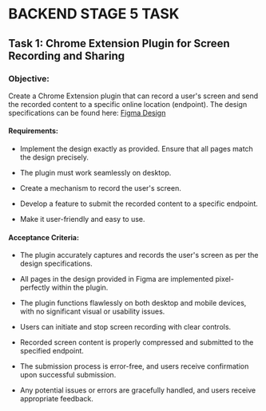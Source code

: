 # BACKEND STAGE 5 TASK

## Task 1: Chrome Extension Plugin for Screen Recording and Sharing

### Objective:

Create a Chrome Extension plugin that can record a user's screen and send the recorded content to a specific online location (endpoint). The design specifications can be found here: [Figma Design](https://www.figma.com/file/SfVZFkRDgF1DbQR86eovnN/HelpMeOut?type=design&node-id=190-2117&mode=design&t=F8V19rtTxwxONNG8-0)

#### Requirements:

 - Implement the design exactly as provided. Ensure that all pages match the design precisely.
 
 - The plugin must work seamlessly on desktop.
 
 - Create a mechanism to record the user's screen.
 
 - Develop a feature to submit the recorded content to a specific endpoint.
 
 - Make it user-friendly and easy to use.

#### Acceptance Criteria:

 - The plugin accurately captures and records the user's screen as per the design specifications.
 
 - All pages in the design provided in Figma are implemented pixel-perfectly within the plugin.
 
 - The plugin functions flawlessly on both desktop and mobile devices, with no significant visual or usability issues.
 
 - Users can initiate and stop screen recording with clear controls.
 
 - Recorded screen content is properly compressed and submitted to the specified endpoint.
 
 - The submission process is error-free, and users receive confirmation upon successful submission.
 
 - Any potential issues or errors are gracefully handled, and users receive appropriate feedback.
